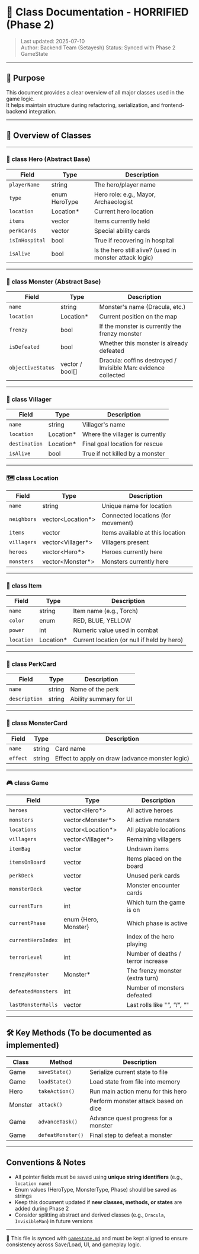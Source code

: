 
# 📘 Class Documentation - HORRIFIED (Phase 2)

> Last updated: 2025-07-10  
> Author: Backend Team  (Setayesh)
> Status: Synced with Phase 2 GameState

---

## 🎯 Purpose

This document provides a clear overview of all major classes used in the game logic.  
It helps maintain structure during refactoring, serialization, and frontend-backend integration.

---

## 🧠 Overview of Classes

---

### 🦸 class Hero (Abstract Base)

|  Field         |  Type             | Description                                             |
|----------------|-------------------|---------------------------------------------------------|
| `playerName`   | string            | The hero/player name                                    |
| `type`         | enum HeroType     | Hero role: e.g., Mayor, Archaeologist                   |
| `location`     | Location*         | Current hero location                                   |
| `items`        | vector<Item>      | Items currently held                                    |
| `perkCards`    | vector<PerkCard>  | Special ability cards                                   |
| `isInHospital` | bool              | True if recovering in hospital                          |
| `isAlive`      | bool              | Is the hero still alive? (used in monster attack logic) |

---

### 👹 class Monster (Abstract Base)

|  Field            | Type                    | Description                                                    |
|-------------------|-------------------------|----------------------------------------------------------------|
| `name`            | string                  | Monster's name (Dracula, etc.)                                 |
| `location`        | Location*               | Current position on the map                                    |
| `frenzy`          | bool                    | If the monster is currently the frenzy monster                 |
| `isDefeated`      | bool                    | Whether this monster is already defeated                       |
| `objectiveStatus` | vector<string> / bool[] | Dracula: coffins destroyed / Invisible Man: evidence collected |

---

### 🧍 class Villager

|   Field        |    Type       |  Description                    |
|----------------|---------------|---------------------------------|
| `name`         | string        | Villager's name                 |
| `location`     | Location*     | Where the villager is currently |
| `destination`  | Location*     | Final goal location for rescue  |
| `isAlive`      | bool          | True if not killed by a monster |

---

### 🗺️ class Location

|  Field       | Type                    | Description                        |
|--------------|-------------------------|------------------------------------|
| `name`       | string                  | Unique name for location           |
| `neighbors`  | vector<Location*>       | Connected locations (for movement) |
| `items`      | vector<Item>            | Items available at this location   |
| `villagers`  | vector<Villager*>       | Villagers present                  |
| `heroes`     | vector<Hero*>           | Heroes currently here              |
| `monsters`   | vector<Monster*>        | Monsters currently here            |

---

### 🧰 class Item

|   Field    |   Type      |  Description                               |
|------------|-------------|--------------------------------------------|
| `name`     | string      | Item name (e.g., Torch)                    |
| `color`    | enum        | RED, BLUE, YELLOW                          |
| `power`    | int         | Numeric value used in combat               |
| `location` | Location*   | Current location (or null if held by hero) |

---

### 🎴 class PerkCard

|  Field       |  Type     |  Description                                    |
|--------------|-----------|-------------------------------------------------|
| `name`       | string    | Name of the perk                                |
| `description`| string    | Ability summary for UI                          |

---

### 👾 class MonsterCard

|  Field       |  Type     |  Description                                    |
|--------------|-----------|-------------------------------------------------|
| `name`       | string    | Card name                                       |
| `effect`     | string    | Effect to apply on draw (advance monster logic) |

---

### 🎮 class Game

|  Field               |  Type                     |  Description                       |
|----------------------|---------------------------|------------------------------------|
| `heroes`             | vector<Hero*>             | All active heroes                  |
| `monsters`           | vector<Monster*>          | All active monsters                |
| `locations`          | vector<Location*>         | All playable locations             |
| `villagers`          | vector<Villager*>         | Remaining villagers                |
| `itemBag`            | vector<Item>              | Undrawn items                      |
| `itemsOnBoard`       | vector<Item>              | Items placed on the board          |
| `perkDeck`           | vector<PerkCard>          | Unused perk cards                  |
| `monsterDeck`        | vector<MonsterCard>       | Monster encounter cards            |
| `currentTurn`        | int                       | Which turn the game is on          |
| `currentPhase`       | enum {Hero, Monster}      | Which phase is active              |
| `currentHeroIndex`   | int                       | Index of the hero playing          |
| `terrorLevel`        | int                       | Number of deaths / terror increase |
| `frenzyMonster`      | Monster*                  | The frenzy monster (extra turn)    |
| `defeatedMonsters`   | int                       | Number of monsters defeated        |
| `lastMonsterRolls`   | vector<string>            | Last rolls like "*", "!", "*"      |

---

## 🛠️ Key Methods (To be documented as implemented)

| Class   | Method           | Description                          |
|---------|------------------|--------------------------------------|
| Game    | `saveState()`    | Serialize current state to file      |
| Game    | `loadState()`    | Load state from file into memory     |
| Hero    | `takeAction()`   | Run main action menu for this hero   |
| Monster | `attack()`       | Perform monster attack based on dice |
| Game    | `advanceTask()`  | Advance quest progress for a monster |
| Game    | `defeatMonster()`| Final step to defeat a monster       |

---

##  Conventions & Notes

- All pointer fields must be saved using **unique string identifiers** (e.g., `location name`)
- Enum values (HeroType, MonsterType, Phase) should be saved as strings
- Keep this document updated if **new classes, methods, or states** are added during Phase 2
- Consider splitting abstract and derived classes (e.g., `Dracula`, `InvisibleMan`) in future versions

---

📘 This file is synced with [`GameState.md`](./GameState.md) and must be kept aligned to ensure consistency across Save/Load, UI, and gameplay logic.
